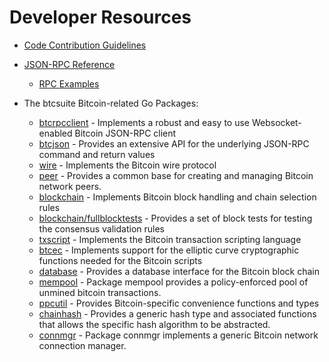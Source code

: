 # Developer Resources

* [Code Contribution Guidelines](https://btcdemoppc/ppcd/tree/master/docs/code_contribution_guidelines.md)

* [JSON-RPC Reference](https://btcdemoppc/ppcd/tree/master/docs/json_rpc_api.md)
  * [RPC Examples](https://btcdemoppc/ppcd/tree/master/docs/json_rpc_api.md#ExampleCode)

* The btcsuite Bitcoin-related Go Packages:
  * [btcrpcclient](https://btcdemoppc/ppcd/tree/master/rpcclient) - Implements a
    robust and easy to use Websocket-enabled Bitcoin JSON-RPC client
  * [btcjson](https://btcdemoppc/ppcd/tree/master/btcjson) - Provides an extensive API
    for the underlying JSON-RPC command and return values
  * [wire](https://btcdemoppc/ppcd/tree/master/wire) - Implements the
    Bitcoin wire protocol
  * [peer](https://btcdemoppc/ppcd/tree/master/peer) -
    Provides a common base for creating and managing Bitcoin network peers.
  * [blockchain](https://btcdemoppc/ppcd/tree/master/blockchain) -
    Implements Bitcoin block handling and chain selection rules
  * [blockchain/fullblocktests](https://btcdemoppc/ppcd/tree/master/blockchain/fullblocktests) -
    Provides a set of block tests for testing the consensus validation rules
  * [txscript](https://btcdemoppc/ppcd/tree/master/txscript) -
    Implements the Bitcoin transaction scripting language
  * [btcec](https://btcdemoppc/ppcd/tree/master/btcec) - Implements
    support for the elliptic curve cryptographic functions needed for the
    Bitcoin scripts
  * [database](https://btcdemoppc/ppcd/tree/master/database) -
    Provides a database interface for the Bitcoin block chain
  * [mempool](https://btcdemoppc/ppcd/tree/master/mempool) -
    Package mempool provides a policy-enforced pool of unmined bitcoin
    transactions.
  * [ppcutil](https://btcdemoppc/ppcutil) - Provides Bitcoin-specific
    convenience functions and types
  * [chainhash](https://btcdemoppc/ppcd/tree/master/chaincfg/chainhash) -
    Provides a generic hash type and associated functions that allows the
    specific hash algorithm to be abstracted.
  * [connmgr](https://btcdemoppc/ppcd/tree/master/connmgr) -
    Package connmgr implements a generic Bitcoin network connection manager.
